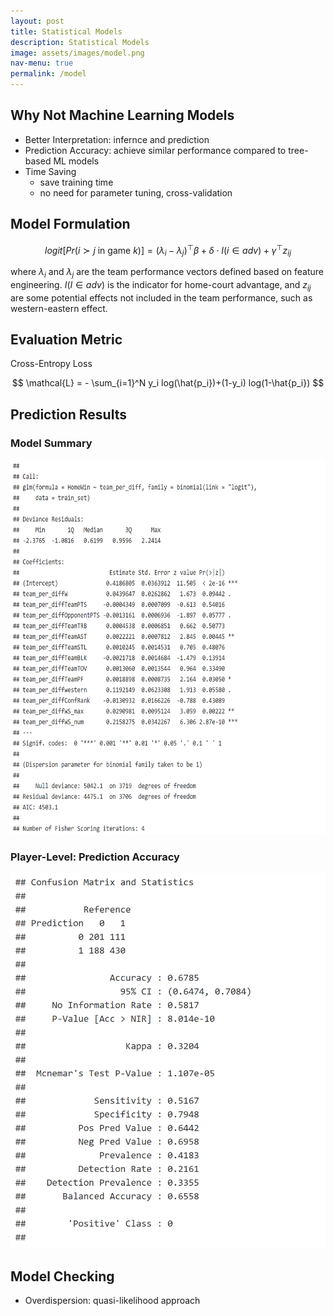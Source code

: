 ```yaml
---
layout: post
title: Statistical Models
description: Statistical Models
image: assets/images/model.png
nav-menu: true
permalink: /model
---
```

## Why Not Machine Learning Models
- Better Interpretation: infernce and prediction
- Prediction Accuracy: achieve similar performance compared to tree-based ML models
- Time Saving
  - save training time
  - no need for parameter tuning, cross-validation

## Model Formulation

$$ logit[Pr(i \succ j \ \text{in game} \ k)] = (\lambda_i - \lambda_j)^{\top} \beta + \delta \cdot I(i \in adv)+ \gamma^{\top} z_{ij}
$$

where $\lambda_i$ and $\lambda_j$ are the team performance vectors defined based on feature engineering. $I(I \in adv)$ is the indicator for home-court advantage, and $z_{ij}$ are some potential effects not included in the team performance, such as western-eastern effect.  

## Evaluation Metric

Cross-Entropy Loss

$$ \mathcal{L} = - \sum_{i=1}^N y_i log(\hat{p_i})+(1-y_i) log(1-\hat{p_i}) $$

## Prediction Results
<div class="row">
	<div class="6u 12u$(small)">
		<h3>Model Summary</h3>
		<span class="image fit"><img src="assets/images/model_summary.png" alt="" height ="600" /></span>
	</div>
	<div class="6u$ 12u$(small)">
		<h3>Player-Level: Prediction Accuracy</h3>
		<span class="image fit"><img src="assets/images/confusion_mat.png" alt="" height ="600" /></span>
	</div>
</div>



## Model Checking

- Overdispersion: quasi-likelihood approach
